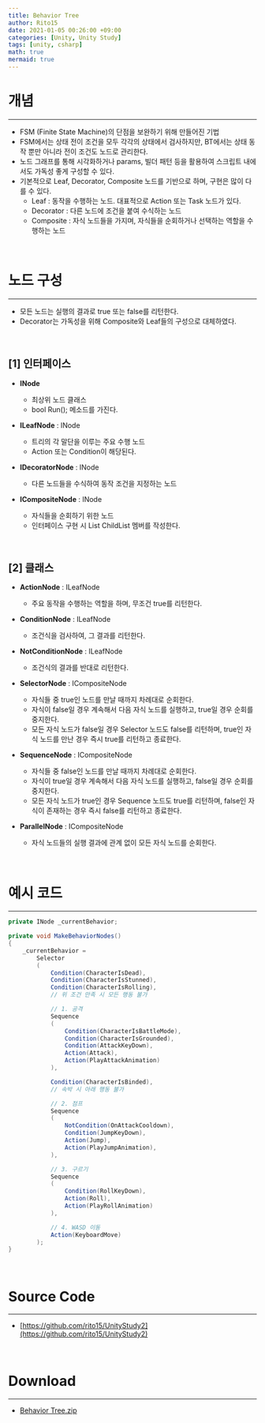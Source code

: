 ```yaml
---
title: Behavior Tree
author: Rito15
date: 2021-01-05 00:26:00 +09:00
categories: [Unity, Unity Study]
tags: [unity, csharp]
math: true
mermaid: true
---
```


# 개념
---
- FSM (Finite State Machine)의 단점을 보완하기 위해 만들어진 기법
- FSM에서는 상태 전이 조건을 모두 각각의 상태에서 검사하지만, BT에서는 상태 동작 뿐만 아니라 전이 조건도 노드로 관리한다.
- 노드 그래프를 통해 시각화하거나 params, 빌더 패턴 등을 활용하여 스크립트 내에서도 가독성 좋게 구성할 수 있다.
- 기본적으로 Leaf, Decorator, Composite 노드를 기반으로 하며, 구현은 많이 다를 수 있다.
  - Leaf : 동작을 수행하는 노드. 대표적으로 Action 또는 Task 노드가 있다.
  - Decorator : 다른 노드에 조건을 붙여 수식하는 노드
  - Composite : 자식 노드들을 가지며, 자식들을 순회하거나 선택하는 역할을 수행하는 노드

<br>

# 노드 구성
---
- 모든 노드는 실행의 결과로 true 또는 false를 리턴한다.
- Decorator는 가독성을 위해 Composite와 Leaf들의 구성으로 대체하였다.

<br>

## [1] 인터페이스

- **INode**
  - 최상위 노드 클래스
  - bool Run(); 메소드를 가진다.

- **ILeafNode** : INode
  - 트리의 각 말단을 이루는 주요 수행 노드
  - Action 또는 Condition이 해당된다.

- **IDecoratorNode** : INode
  - 다른 노드들을 수식하여 동작 조건을 지정하는 노드

- **ICompositeNode** : INode
  - 자식들을 순회하기 위한 노드
  - 인터페이스 구현 시 List<INode> ChildList 멤버를 작성한다.

<br>

## [2] 클래스

- **ActionNode** : ILeafNode
  - 주요 동작을 수행하는 역할을 하며, 무조건 true를 리턴한다.

- **ConditionNode** : ILeafNode
  - 조건식을 검사하여, 그 결과를 리턴한다.

- **NotConditionNode** : ILeafNode
  - 조건식의 결과를 반대로 리턴한다.

- **SelectorNode** : ICompositeNode
  - 자식들 중 true인 노드를 만날 때까지 차례대로 순회한다.
  - 자식이 false일 경우 계속해서 다음 자식 노드를 실행하고, true일 경우 순회를 중지한다.
  - 모든 자식 노드가 false일 경우 Selector 노드도 false를 리턴하며, true인 자식 노드를 만난 경우 즉시 true를 리턴하고 종료한다.

- **SequenceNode** : ICompositeNode
  - 자식들 중 false인 노드를 만날 때까지 차례대로 순회한다.
  - 자식이 true일 경우 계속해서 다음 자식 노드를 실행하고, false일 경우 순회를 중지한다.
  - 모든 자식 노드가 true인 경우 Sequence 노드도 true를 리턴하며, false인 자식이 존재하는 경우 즉시 false를 리턴하고 종료한다.

- **ParallelNode** : ICompositeNode
  - 자식 노드들의 실행 결과에 관계 없이 모든 자식 노드를 순회한다.

<br>

# 예시 코드
---

```cs
private INode _currentBehavior;

private void MakeBehaviorNodes()
{
    _currentBehavior =
        Selector
        (
            Condition(CharacterIsDead),
            Condition(CharacterIsStunned),
            Condition(CharacterIsRolling),
            // 위 조건 만족 시 모든 행동 불가

            // 1. 공격
            Sequence
            (
                Condition(CharacterIsBattleMode),
                Condition(CharacterIsGrounded),
                Condition(AttackKeyDown),
                Action(Attack),
                Action(PlayAttackAnimation)
            ),

            Condition(CharacterIsBinded),
            // 속박 시 아래 행동 불가

            // 2. 점프
            Sequence
            (
                NotCondition(OnAttackCooldown),
                Condition(JumpKeyDown),
                Action(Jump),
                Action(PlayJumpAnimation),
            ),

            // 3. 구르기
            Sequence
            (
                Condition(RollKeyDown),
                Action(Roll),
                Action(PlayRollAnimation)
            ),

            // 4. WASD 이동
            Action(KeyboardMove)
        );
}
```

<br>

# Source Code
---

- [https://github.com/rito15/UnityStudy2](https://github.com/rito15/UnityStudy2)

<br>

# Download
---

- [Behavior Tree.zip](https://github.com/rito15/Images/files/5862741/2021_0105_Behavior.Tree.zip)